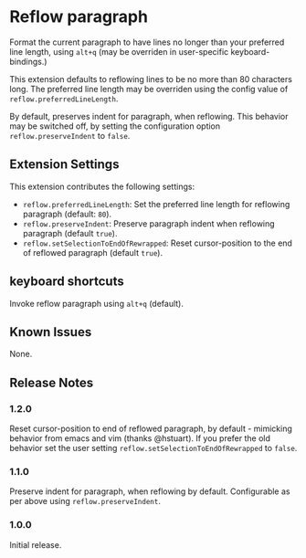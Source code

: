 # Reflow paragraph

Format the current paragraph to have lines no longer than your preferred line length, using `alt+q` (may be overriden in user-specific keyboard-bindings.)

This extension defaults to reflowing lines to be no more than 80 characters long. The preferred line length may be overriden using the config value of `reflow.preferredLineLength`. 

By default, preserves indent for paragraph, when reflowing. This behavior may be switched off, by setting the configuration option `reflow.preserveIndent` to `false`.  

## Extension Settings

This extension contributes the following settings:

* `reflow.preferredLineLength`: Set the preferred line length for reflowing paragraph (default: `80`).
* `reflow.preserveIndent`: Preserve paragraph indent when reflowing paragraph (default `true`).
* `reflow.setSelectionToEndOfRewrapped`: Reset cursor-position to the end of reflowed paragraph (default `true`).

## keyboard shortcuts

Invoke reflow paragraph using `alt+q` (default).

## Known Issues

None.

## Release Notes

### 1.2.0

Reset cursor-position to end of reflowed paragraph, by default - mimicking behavior from emacs and vim (thanks @hstuart). If you prefer the old behavior set the user setting `reflow.setSelectionToEndOfRewrapped` to `false`.

### 1.1.0

Preserve indent for paragraph, when reflowing by default. Configurable as per above using `reflow.preserveIndent`.

### 1.0.0

Initial release.